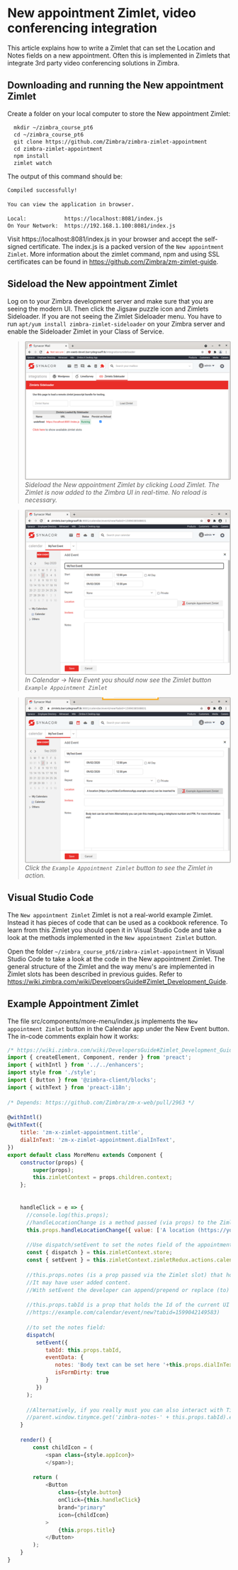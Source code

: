 # New appointment Zimlet, video conferencing integration

This article explains how to write a Zimlet that can set the Location and Notes fields on a new appointment. Often this is implemented in Zimlets that integrate 3rd party video conferencing solutions in Zimbra.

## Downloading and running the New appointment Zimlet

Create a folder on your local computer to store the New appointment Zimlet:

      mkdir ~/zimbra_course_pt6
      cd ~/zimbra_course_pt6
      git clone https://github.com/Zimbra/zimbra-zimlet-appointment
      cd zimbra-zimlet-appointment
      npm install
      zimlet watch

The output of this command should be:

```
Compiled successfully!

You can view the application in browser.

Local:            https://localhost:8081/index.js
On Your Network:  https://192.168.1.100:8081/index.js
```

Visit https://localhost:8081/index.js in your browser and accept the self-signed certificate. The index.js is a packed version of the `New appointment Zimlet`. More information about the zimlet command, npm and using SSL certificates can be found in https://github.com/Zimbra/zm-zimlet-guide. 

## Sideload the New appointment Zimlet

Log on to your Zimbra development server and make sure that you are seeing the modern UI. Then click the Jigsaw puzzle icon and Zimlets Sideloader. If you are not seeing the Zimlet Sideloader menu. You have to run `apt/yum install zimbra-zimlet-sideloader` on your Zimbra server and enable the Sideloader Zimlet in your Class of Service.

> ![](screenshots/03-Sideload.png)
*Sideload the New appointment Zimlet by clicking Load Zimlet. The Zimlet is now added to the Zimbra UI in real-time. No reload is necessary.*

> ![](screenshots/04-NewAppointment.png)
*In Calendar -> New Event you should now see the Zimlet button `Example Appointment Zimlet`*

> ![](screenshots/05-NewAppointmentFilled.png)
*Click the `Example Appointment Zimlet` button to see the Zimlet in action.*

## Visual Studio Code

The `New appointment Zimlet` Zimlet is not a real-world example Zimlet. Instead it has pieces of code that can be used as a cookbook reference. To learn from this Zimlet you should open it in Visual Studio Code and take a look at the methods implemented in the `New appointment Zimlet` button.


Open the folder `~/zimbra_course_pt6/zimbra-zimlet-appointment` in Visual Studio Code to take a look at the code in the New appointment Zimlet. The general structure of the Zimlet and the way menu's are implemented in Zimlet slots has been described in previous guides. Refer to https://wiki.zimbra.com/wiki/DevelopersGuide#Zimlet_Development_Guide.

## Example Appointment Zimlet

The file src/components/more-menu/index.js implements the `New appointment Zimlet` button in the Calendar app under the New Event button. The in-code comments explain how it works:

```javascript
/* https://wiki.zimbra.com/wiki/DevelopersGuide#Zimlet_Development_Guide */
import { createElement, Component, render } from 'preact';
import { withIntl } from '../../enhancers';
import style from './style';
import { Button } from '@zimbra-client/blocks';
import { withText } from 'preact-i18n';

/* Depends: https://github.com/Zimbra/zm-x-web/pull/2963 */

@withIntl()
@withText({
    title: 'zm-x-zimlet-appointment.title',
    dialInText: 'zm-x-zimlet-appointment.dialInText',
})
export default class MoreMenu extends Component {
    constructor(props) {
        super(props);
        this.zimletContext = props.children.context;
    };


    handleClick = e => {
      //console.log(this.props);
      //handleLocationChange is a method passed (via props) to the Zimlet slot that allows you to set the location of the appointment
      this.props.handleLocationChange({ value: ['A location (https://yourVideoConferenceApp.example.coms) can be inserted here'] });
      
      //Use dispatch/setEvent to set the notes field of the appointment.
      const { dispatch } = this.zimletContext.store;
      const { setEvent } = this.zimletContext.zimletRedux.actions.calendar;

      //this.props.notes (is a prop passed via the Zimlet slot) that holds the content of the notes field (at the time the user clicks the Zimlet button)
      //It may have user added content.
      //With setEvent the developer can append/prepend or replace (to) the users notes.
      
      //this.props.tabId is a prop that holds the Id of the current UI tab (it is also visible in the address bar of the browser, 
      //https://example.com/calendar/event/new?tabid=1599042149583)

      //to set the notes field:
      dispatch(
         setEvent({
            tabId: this.props.tabId,
            eventData: {
               notes: 'Body text can be set here '+this.props.dialInText + ' ' + this.props.notes,
               isFormDirty: true
            }
         })
      );

      //Alternatively, if you really must you can also interact with TinyMCE directly, but this is NOT recommended:
      //parent.window.tinymce.get('zimbra-notes-' + this.props.tabId).execCommand('mceInsertContent', false, this.props.dialInText + 'someMoreText');
    }

    render() {
        const childIcon = (
            <span class={style.appIcon}>
            </span>);

        return (
            <Button
                class={style.button}
                onClick={this.handleClick}
                brand="primary"
                icon={childIcon}
            >
                {this.props.title}
            </Button>
        );
    }
}
```
